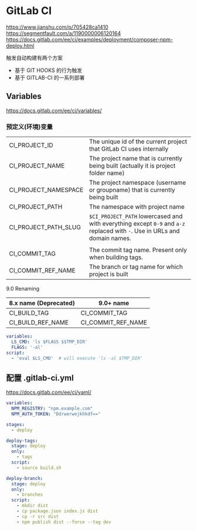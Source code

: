 # GitLab CI

https://www.jianshu.com/p/705428ca1410  
https://segmentfault.com/a/1190000006120164  
https://docs.gitlab.com/ee/ci/examples/deployment/composer-npm-deploy.html

触发自动构建有两个方案
  * 基于 GIT HOOKS 的行为触发
  * 基于 GITLAB-CI 的一系列部署


## Variables

https://docs.gitlab.com/ee/ci/variables/

### 预定义(环境)变量

|||
|----------------------|----------------------------------------------
| CI_PROJECT_ID        | The unique id of the current project that GitLab CI uses internally
| CI_PROJECT_NAME      | The project name that is currently being built (actually it is project folder name)
| CI_PROJECT_NAMESPACE | The project namespace (username or groupname) that is currently being built
| CI_PROJECT_PATH      | The namespace with project name
| CI_PROJECT_PATH_SLUG | `$CI_PROJECT_PATH` lowercased and with everything except `0-9` and `a-z` replaced with `-`. Use in URLs and domain names.
|||
| CI_COMMIT_TAG        | The commit tag name. Present only when building tags.
| CI_COMMIT_REF_NAME   | The branch or tag name for which project is built

9.0 Renaming

| 8.x name (Deprecated) | 9.0+ name
|-----------------------|--------------
| CI_BUILD_TAG          | CI_COMMIT_TAG
| CI_BUILD_REF_NAME     | CI_COMMIT_REF_NAME

```yaml
variables:
  LS_CMD: 'ls $FLAGS $$TMP_DIR'
  FLAGS: '-al'
script:
  - 'eval $LS_CMD'  # will execute 'ls -al $TMP_DIR'
```


## 配置 .gitlab-ci.yml

https://docs.gitlab.com/ee/ci/yaml/

```yaml
variables:
  NPM_REGISTRY: "npm.example.com"
  NPM_AUTH_TOKEN: "Ddrwerwejkhkdf=="

stages:
  - deploy

deploy-tags:
  stage: deploy
  only:
    - tags
  script:
    - source build.sh

deploy-branch:
  stage: deploy
  only:
    - branches
  script:
    - mkdir dist
    - cp package.json index.js dist
    - cp -r src dist
    - npm publish dist --force --tag dev
```
